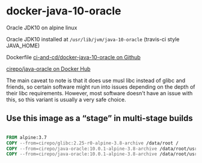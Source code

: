 # docker-java-10-oracle

Oracle JDK10 on alpine linux

Oracle JDK10 installed at `/usr/lib/jvm/java-10-oracle` (travis-ci style JAVA_HOME)


Dockerfile [ci-and-cd/docker-java-10-oracle on Github](https://github.com/ci-and-cd/docker-java-10-oracle)

[cirepo/java-oracle on Docker Hub](https://hub.docker.com/r/cirepo/java-oracle/)


The main caveat to note is that it does use musl libc instead of glibc and friends,
so certain software might run into issues depending on the depth of their libc requirements.
However, most software doesn't have an issue with this,
so this variant is usually a very safe choice.


## Use this image as a “stage” in multi-stage builds

```dockerfile

FROM alpine:3.7
COPY --from=cirepo/glibc:2.25-r0-alpine-3.8-archive /data/root /
COPY --from=cirepo/java-oracle:10.0.1-alpine-3.8-archive /data/root/usr/lib/jvm/java-10-oracle /usr/lib/jvm/java-10-oracle
COPY --from=cirepo/java-oracle:10.0.1-alpine-3.8-archive /data/root/usr/lib/jvm/java-10-oracle-jre /usr/lib/jvm/java-10-oracle-jre

```
